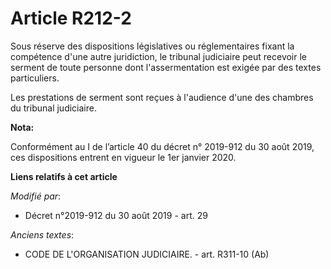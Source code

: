 # Article R212-2

Sous réserve des dispositions législatives ou réglementaires fixant la compétence d'une autre juridiction, le tribunal
judiciaire peut recevoir le serment de toute personne dont l'assermentation est exigée par des textes particuliers.

Les prestations de serment sont reçues à l'audience d'une des chambres du tribunal judiciaire.

**Nota:**

Conformément au I de l’article 40 du décret n° 2019-912 du 30 août 2019, ces dispositions entrent en vigueur le 1er janvier
2020.

**Liens relatifs à cet article**

_Modifié par_:

  - Décret n°2019-912 du 30 août 2019 - art. 29

_Anciens textes_:

  - CODE DE L'ORGANISATION JUDICIAIRE. - art. R311-10 (Ab)
